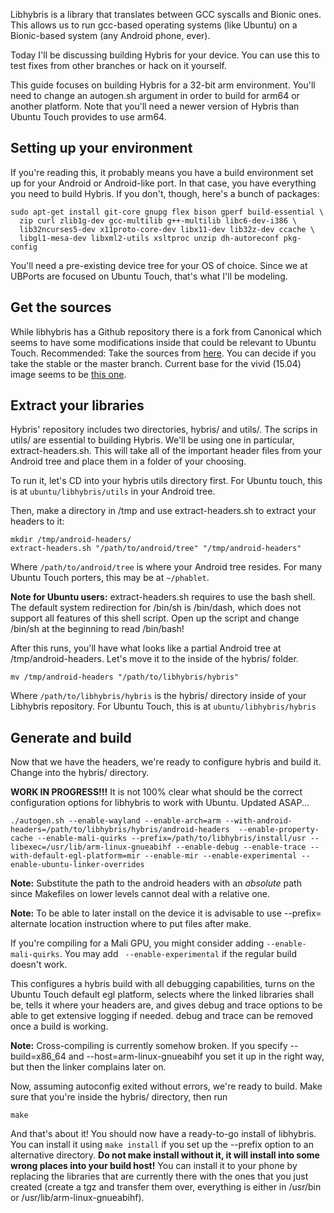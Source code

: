 Libhybris is a library that translates between GCC syscalls and Bionic ones. This allows us to run gcc-based operating systems (like Ubuntu) on a Bionic-based system (any Android phone, ever).

Today I'll be discussing building Hybris for your device. You can use this to test fixes from other branches or hack on it yourself.

This guide focuses on building Hybris for a 32-bit arm environment. You'll need to change an autogen.sh argument in order to build for arm64 or another platform. Note that you'll need a newer version of Hybris than Ubuntu Touch provides to use arm64.

## Setting up your environment

If you're reading this, it probably means you have a build environment set up for your Android or Android-like port. In that case, you have everything you need to build Hybris. If you don't, though, here's a bunch of packages:

```
sudo apt-get install git-core gnupg flex bison gperf build-essential \
  zip curl zlib1g-dev gcc-multilib g++-multilib libc6-dev-i386 \
  lib32ncurses5-dev x11proto-core-dev libx11-dev lib32z-dev ccache \
  libgl1-mesa-dev libxml2-utils xsltproc unzip dh-autoreconf pkg-config
```

You'll need a pre-existing device tree for your OS of choice. Since we at UBPorts are focused on Ubuntu Touch, that's what I'll be modeling.

## Get the sources

While libhybris has a Github repository there is a fork from Canonical which seems to have some modifications inside that could be relevant to Ubuntu Touch. Recommended: Take the sources from [here](https://git.launchpad.net/~libhybris-maintainers/libhybris/+git/libhybris/). You can decide if you take the stable or the master branch. Current base for the vivid (15.04) image seems to be [this one](https://git.launchpad.net/~libhybris-maintainers/libhybris/+git/libhybris/commit/?id=6556a3faa4065c5ede1d0b2ad3bb4d9c45b6959f).

## Extract your libraries

Hybris' repository includes two directories, hybris/ and utils/. The scrips in utils/ are essential to building Hybris. We'll be using one in particular, extract-headers.sh. This will take all of the important header files from your Android tree and place them in a folder of your choosing.

To run it, let's CD into your hybris utils directory first. For Ubuntu touch, this is at `ubuntu/libhybris/utils` in your Android tree.

Then, make a directory in /tmp and use extract-headers.sh to extract your headers to it:

```
mkdir /tmp/android-headers/
extract-headers.sh "/path/to/android/tree" "/tmp/android-headers"
```

Where `/path/to/android/tree` is where your Android tree resides. For many Ubuntu Touch porters, this may be at `~/phablet`.

**Note for Ubuntu users:** extract-headers.sh requires to use the bash shell. The default system redirection for /bin/sh is /bin/dash, which does not support all features of this shell script. Open up the script and change /bin/sh at the beginning to read /bin/bash!

After this runs, you'll have what looks like a partial Android tree at /tmp/android-headers. Let's move it to the inside of the hybris/ folder.

```
mv /tmp/android-headers "/path/to/libhybris/hybris"
```

Where `/path/to/libhybris/hybris` is the hybris/ directory inside of your Libhybris repository. For Ubuntu Touch, this is at `ubuntu/libhybris/hybris`


## Generate and build

Now that we have the headers, we're ready to configure hybris and build it. Change into the hybris/ directory.

**WORK IN PROGRESS!!!** It is not 100% clear what should be the correct configuration options for libhybris to work with Ubuntu. Updated ASAP...
```
./autogen.sh --enable-wayland --enable-arch=arm --with-android-headers=/path/to/libhybris/hybris/android-headers  --enable-property-cache --enable-mali-quirks --prefix=/path/to/libhybris/install/usr --libexec=/usr/lib/arm-linux-gnueabihf --enable-debug --enable-trace --with-default-egl-platform=mir --enable-mir --enable-experimental --enable-ubuntu-linker-overrides
```

**Note:** Substitute the path to the android headers with an *absolute* path since Makefiles on lower levels cannot deal with a relative one.

**Note:** To be able to later install on the device it is advisable to use --prefix= alternate location instruction where to put files after make.

If you're compiling for a Mali GPU, you might consider adding `--enable-mali-quirks`. You may add ` --enable-experimental` if the regular build doesn't work.

This configures a hybris build with all debugging capabilities, turns on the Ubuntu Touch default egl platform, selects where the linked libraries shall be, tells it where your headers are, and gives debug and trace options to be able to get extensive logging if needed. debug and trace can be removed once a build is working.

**Note:** Cross-compiling is currently somehow broken. If you specify --build=x86_64 and --host=arm-linux-gnueabihf you set it up in the right way, but then the linker complains later on.

Now, assuming autoconfig exited without errors, we're ready to build. Make sure that you're inside the hybris/ directory, then run

```
make
```

And that's about it! You should now have a ready-to-go install of libhybris. You can install it using `make install` if you set up the --prefix option to an alternative directory. **Do not make install without it, it will install into some wrong places into your build host!** You can install it to your phone by replacing the libraries that are currently there with the ones that you just created (create a tgz and transfer them over, everything is either in /usr/bin or /usr/lib/arm-linux-gnueabihf).